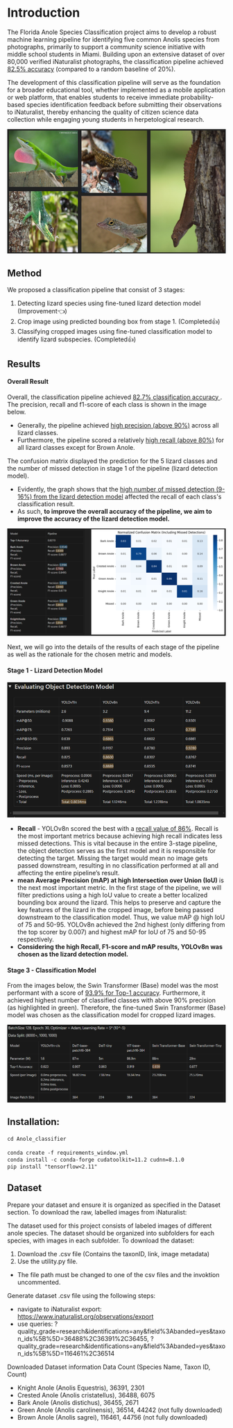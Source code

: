# Introduction

The Florida Anole Species Classification project aims to develop a robust machine learning pipeline for identifying five common Anolis species from photographs, primarily to support a community science initiative with middle school students in Miami. Building upon an extensive dataset of over 80,000 verified iNaturalist photographs, the classification pipeline achieved <ins>82.5% accuracy</ins> (compared to a random baseline of 20%). 

The development of this classification pipeline will serve as the foundation for a broader educational tool, whether implemented as a mobile application or web platform, that enables students to receive immediate probability-based species identification feedback before submitting their observations to iNaturalist, thereby enhancing the quality of citizen science data collection while engaging young students in herpetological research. 

<p align="center">
  <img src="./project_landing_page/FloridaAnoleSpeciesLandscape.png"/>
</p>

## Method 
We proposed a classification pipeline that consist of 3 stages: 
1) Detecting lizard species using fine-tuned lizard detection model (Improvement👈)
2) Crop image using predicted bounding box from stage 1. (Completed👍)
3) Classifying cropped images using fine-tuned classification model to identify lizard subspecies. (Completed👍)

## Results

#### Overall Result
Overall, the classification pipeline achieved <ins>82.7% classification accuracy </ins>. The precision, recall and f1-score of each class is shown in the image below. 
- Generally, the pipeline achieved <ins>high precision (above 90%)</ins> across all lizard classes.
- Furthermore, the pipeline scored a relatively <ins>high recall (above 80%)</ins> for all lizard classes except for Brown Anole.
  
The confusion matrix displayed the prediction for the 5 lizard classes and the number of missed detection in stage 1 of the pipeline (lizard detection model).
- Evidently, the graph shows that the <ins>high number of missed detection (9-16%) from the lizard detection model</ins> affected the recall of each class's classification result.
- As such, **to improve the overall accuracy of the pipeline, we aim to improve the accuracy of the lizard detection model.**

<p align="center">
  <img src="./project_landing_page/overall_result.png"/>
</p>

Next, we will go into the details of the results of each stage of the pipeline as well as the rationale for the chosen metric and models.

#### Stage 1 - Lizard Detection Model
<p align="center">
  <img src="./project_landing_page/ODmodelPerformance.png"/>
</p>

- **Recall** - YOLOv8n scored the best with a <ins>recall value of 86%</ins>. Recall is the most important metrics because achieving high recall indicates less missed detections. This is vital because in the entire 3-stage pipeline, the object detection serves as the first model and it is responsible for detecting the target. Missing the target would mean no image gets passed downstream, resulting in no classification performed at all and affecting the entire pipeline’s result. 
- **mean Average Precision (mAP) at high Intersection over Union (IoU)** is the next most important metric. In the first stage of the pipeline, we will filter predictions using a high IoU value to create a better localized bounding box around the lizard. This helps to preserve and capture the key features of the lizard in the cropped image, before being passed downstream to the classification model. Thus, we value mAP @ high IoU of 75 and 50-95. YOLOv8n achieved the 2nd highest (only differing from the top scorer by 0.007) and highest mAP for IoU of 75 and 50-95 respectively.
- **Considering the high Recall, F1-score and mAP results, YOLOv8n was chosen as the lizard detection model.**

#### Stage 3 - Classification Model
From the images below, the Swin Transformer (Base) model was the most performant with a score of <ins>93.9% for Top-1 accuracy</ins>. Furthermore, it achieved highest number of classified classes with above 90% precision (as highlighted in green). Therefore, the fine-tuned Swin Transformer (Base) model was chosen as the classification model for cropped lizard images.

<p align="center">
  <img src="./project_landing_page/classification_model_eval.png"/>
</p>

## Installation:
    cd Anole_classifier
    
    conda create -f requirements_window.yml
    conda install -c conda-forge cudatoolkit=11.2 cudnn=8.1.0
    pip install "tensorflow<2.11" 

## Dataset
Prepare your dataset and ensure it is organized as specified in the Dataset section. To download the raw, labelled images from iNaturalist:

The dataset used for this project consists of labeled images of different anole species. The dataset should be organized into subfolders for each species, with images in each subfolder. To download the dataset: 
1. Download the .csv file (Contains the taxonID, link, image metadata) 
2. Use the utility.py file. 
 - The file path must be changed to one of the csv files and the invoktion uncommented.

Generate dataset .csv file using the following steps:
 - navigate to iNaturalist export: https://www.inaturalist.org/observations/export
 - use queries: ?quality_grade=research&identifications=any&field%3Abanded=yes&taxon_ids%5B%5D=36488%2C36391%2C36455, ?quality_grade=research&identifications=any&field%3Abanded=yes&taxon_ids%5B%5D=116461%2C36514

Downloaded Dataset information
	Data Count (Species Name, Taxon ID, Count)

- Knight Anole (Anolis Equestris), 36391, 2301
- Crested Anole (Anolis cristatellus), 36488, 6075
- Bark Anole (Anolis distichus), 36455, 2671
- Green Anole (Anolis carolinensis), 36514, 44242 (not fully downloaded)
- Brown Anole (Anolis sagrei), 116461, 44756 (not fully downloaded)


